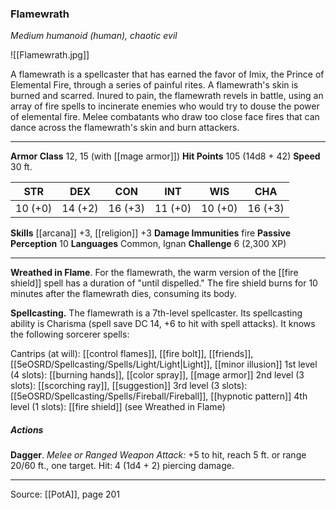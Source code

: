 ### Flamewrath
_Medium humanoid (human), chaotic evil_

![[Flamewrath.jpg]]

A flamewrath is a spellcaster that has earned the favor of Imix, the Prince of Elemental Fire, through a series of painful rites. A flamewrath's skin is burned and scarred. Inured to pain, the flamewrath revels in battle, using an array of fire spells to incinerate enemies who would try to douse the power of elemental fire. Melee combatants who draw too close face fires that can dance across the flamewrath's skin and burn attackers.






---

**Armor Class** 12, 15 (with [[mage armor]])
**Hit Points** 105 (14d8 + 42)
**Speed** 30 ft.

| STR     | DEX     | CON     | INT     | WIS     | CHA     |
|---------|---------|---------|---------|---------|---------|
| 10 (+0) | 14 (+2) | 16 (+3) | 11 (+0) | 10 (+0) | 16 (+3) |

**Skills** [[arcana]] +3, [[religion]] +3
**Damage Immunities** fire
**Passive Perception** 10
**Languages** Common, Ignan
**Challenge** 6 (2,300 XP)

---

**Wreathed in Flame**. For the flamewrath, the warm version of the [[fire shield]] spell has a duration of "until dispelled." The fire shield burns for 10 minutes after the flamewrath dies, consuming its body.

**Spellcasting.** The flamewrath is a 7th-level spellcaster. Its spellcasting ability is Charisma (spell save DC 14, +6 to hit with spell attacks). It knows the following sorcerer spells:

Cantrips (at will): [[control flames]], [[fire bolt]], [[friends]], [[5eOSRD/Spellcasting/Spells/Light/Light|Light]], [[minor illusion]]
1st level (4 slots): [[burning hands]], [[color spray]], [[mage armor]]
2nd level (3 slots): [[scorching ray]], [[suggestion]]
3rd level (3 slots): [[5eOSRD/Spellcasting/Spells/Fireball/Fireball]], [[hypnotic pattern]]
4th level (1 slots): [[fire shield]] (see Wreathed in Flame)

##### Actions
**Dagger**. _Melee or Ranged Weapon Attack:_ +5 to hit, reach 5 ft. or range 20/60 ft., one target. Hit: 4 (1d4 + 2) piercing damage.


---

Source: [[PotA]], page 201